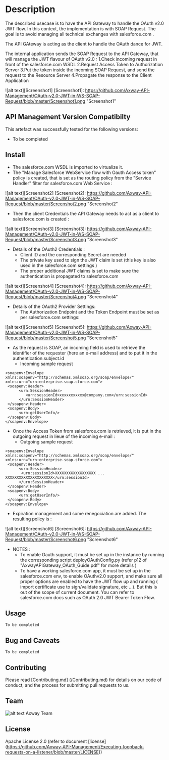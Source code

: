 # Description
The described usecase is to have the API Gateway to handle the OAuth v2.0 JWT flow.
In this context, the implementation is with SOAP Request. The goal is to avoid managing all technical exchanges with salesforce.com .

The API GAteway is acting as the client to handle the OAuth dance for JWT.

The internal application sends the SOAP Request to the API Gateway, that will manage the JWT flavour of OAuth v2.0 :
1.Check incoming request in front of the salesforce.com WSDL
2.Request Access Token to Authorization Server
3.Put the token inside the incoming SOAP Request, and send the request to the Resource Server
4.Propagate the response to the Client Application

  
![alt text][Screenshot1]
[Screenshot1]: https://github.com/Axway-API-Management/OAuth-v2.0-JWT-in-WS-SOAP-Request/blob/master/Screenshot1.png  "Screenshot1"   


## API Management Version Compatibilty
This artefact was successfully tested for the following versions:
- To be completed


## Install

- The salesforce.com WSDL is imported to virtualize it.
- The "Manage Salesforce WebService flow with Oauth Access token" policy is created, that is set as the routing policy from the "Service Handler" filter for salesforce.com Web Service :
  
![alt text][Screenshot2]
[Screenshot2]: https://github.com/Axway-API-Management/OAuth-v2.0-JWT-in-WS-SOAP-Request/blob/master/Screenshot2.png  "Screenshot2"   

- Then the client Credentials the API Gateway needs to act as a client to salesforce.com is created :

![alt text][Screenshot3]
[Screenshot3]: https://github.com/Axway-API-Management/OAuth-v2.0-JWT-in-WS-SOAP-Request/blob/master/Screenshot3.png  "Screenshot3"   

- Details of the OAuth2 Credentials : 
  * Client ID and the corresponding Secret are needed
  * The private key used to sign the JWT claim is set (this key is also used in the salesforce.com settings )
  * The proper additional JWT claims is set to make sure the authentication is propagated to salesforce.com

![alt text][Screenshot4]
[Screenshot4]: https://github.com/Axway-API-Management/OAuth-v2.0-JWT-in-WS-SOAP-Request/blob/master/Screenshot4.png  "Screenshot4"   

- Details of the OAuth2 Provider Settings: 
  * The Authorization Endpoint and the Token Endpoint must be set as per salesforce.com settings:

![alt text][Screenshot5]
[Screenshot5]: https://github.com/Axway-API-Management/OAuth-v2.0-JWT-in-WS-SOAP-Request/blob/master/Screenshot5.png  "Screenshot5"   

- As the request is SOAP, an incoming field is used to retrieve the identifier of the requester (here an e-mail address) and to put it in the authentication.subject.id
  * Incoming sample request
```
<soapenv:Envelope xmlns:soapenv="http://schemas.xmlsoap.org/soap/envelope/" xmlns:urn="urn:enterprise.soap.sforce.com">
 <soapenv:Header>
      <urn:SessionHeader>
         <urn:sessionId>xxxxxxxxxxx@company.com</urn:sessionId>
      </urn:SessionHeader>
 </soapenv:Header>
 <soapenv:Body>
      <urn:getUserInfo/>
 </soapenv:Body>
</soapenv:Envelope>
```

- Once the Access Token from salesforce.com is retrieved, it is put in the outgoing request in lieue of the incoming e-mail :
  * Outgoing sample request
```
<soapenv:Envelope xmlns:soapenv="http://schemas.xmlsoap.org/soap/envelope/" xmlns:urn="urn:enterprise.soap.sforce.com">
 <soapenv:Header>
      <urn:SessionHeader>
       <urn:sessionId>XXXXXXXXXXXXXXXXXX ... XXXXXXXXXXXXXXXXXXXXX</urn:sessionId>
      </urn:SessionHeader>
 </soapenv:Header>
 <soapenv:Body>
      <urn:getUserInfo/>
 </soapenv:Body>
</soapenv:Envelope>
```

- Expiration management and some renegociation are added. The resulting policy is :

![alt text][Screenshot6]
[Screenshot6]: https://github.com/Axway-API-Management/OAuth-v2.0-JWT-in-WS-SOAP-Request/blob/master/Screenshot6.png  "Screenshot6"   

- NOTES :
  * To enable Oauth support, it must be set up in the instance by running the corresponding script deployOAuthConfig.py (refer p12 of "AxwayAPIGateway_OAuth_Guide.pdf" for more details )
  * To have a working salesforce.com app, it must be set up in the salesforce.com env, to enable OAuthv2.0 support, and make sure all proper options are enabled to have the JWT flow up and running ( import certificate use to sign/validate signature, etc ...). 
  But this is out of the scope of current document. You can refer to salesforce.com docs such as OAuth 2.0 JWT Bearer Token Flow.

## Usage
```
To be completed
```

## Bug and Caveats
```
To be completed
```

## Contributing

Please read [Contributing.md] (/Contributing.md) for details on our code of conduct, and the process for submitting pull requests to us.

## Team

![alt text][Axwaylogo] Axway Team

[Axwaylogo]: https://github.com/Axway-API-Management/Common/blob/master/img/AxwayLogoSmall.png  "Axway logo"


## License
Apache License 2.0 (refer to document [license] (https://github.com/Axway-API-Management/Executing-loopback-requests-on-a-listener/blob/master/LICENSE))

